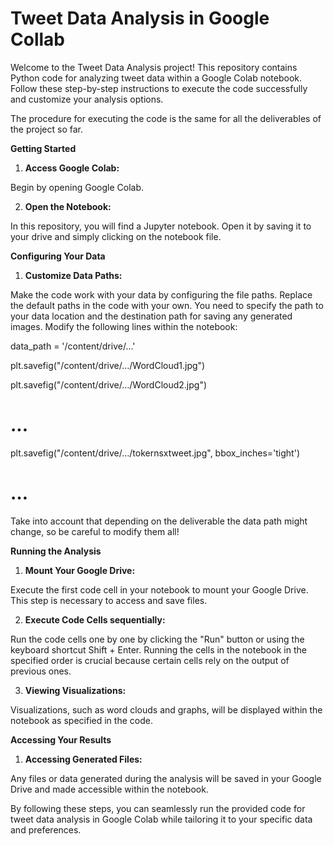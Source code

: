 # Tweet Data Analysis in Google Collab


Welcome to the Tweet Data Analysis project! This repository contains Python code for analyzing tweet data within a Google Colab notebook. Follow these step-by-step instructions to execute the code successfully and customize your analysis options.

The procedure for executing the code is the same for all the deliverables of the project so far.

**Getting Started**

1. **Access Google Colab:**

Begin by opening Google Colab.

2. **Open the Notebook:**

In this repository, you will find a Jupyter notebook. Open it by saving it to your drive and simply clicking on the notebook file.

**Configuring Your Data**

1. **Customize Data Paths:**

Make the code work with your data by configuring the file paths. Replace the default paths in the code with your own. You need to specify the path to your data location and the destination path for saving any generated images. Modify the following lines within the notebook:

data\_path = '/content/drive/…'

plt.savefig("/content/drive/…/WordCloud1.jpg")

plt.savefig("/content/drive/…/WordCloud2.jpg")

# ...

plt.savefig("/content/drive/…/tokernsxtweet.jpg", bbox\_inches='tight')

# …

Take into account that depending on the deliverable the data path might change, so be careful to modify them all!

**Running the Analysis**

1. **Mount Your Google Drive:**

Execute the first code cell in your notebook to mount your Google Drive. This step is necessary to access and save files.

2. **Execute Code Cells sequentially:**

Run the code cells one by one by clicking the "Run" button or using the keyboard shortcut Shift + Enter. Running the cells in the notebook in the specified order is crucial because certain cells rely on the output of previous ones.

3. **Viewing Visualizations:**

Visualizations, such as word clouds and graphs, will be displayed within the notebook as specified in the code.

**Accessing Your Results**

1. **Accessing Generated Files:**

Any files or data generated during the analysis will be saved in your Google Drive and made accessible within the notebook.

By following these steps, you can seamlessly run the provided code for tweet data analysis in Google Colab while tailoring it to your specific data and preferences.
